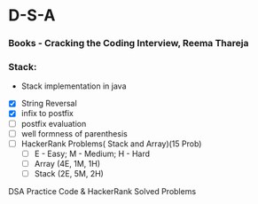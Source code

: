 # D-S-A
### Books - Cracking the Coding Interview, Reema Thareja
### Stack:
- Stack implementation in java
- [x]  String Reversal
- [x]  infix to postfix
- [ ]  postfix evaluation
- [ ]  well formness of parenthesis
- [ ]  HackerRank Problems( Stack and Array)(15 Prob)
    - [ ]  E - Easy; M - Medium; H - Hard
    - [ ]  Array (4E, 1M, 1H)
    - [ ]  Stack (2E, 5M, 2H)

DSA Practice Code & HackerRank Solved Problems
